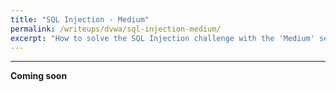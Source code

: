```yaml
---
title: "SQL Injection - Medium"
permalink: /writeups/dvwa/sql-injection-medium/
excerpt: "How to solve the SQL Injection challenge with the 'Medium' setting."
---
```


---
**Coming soon**